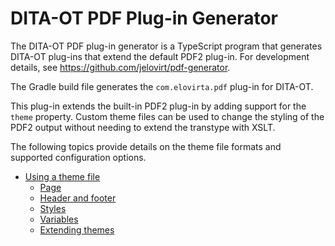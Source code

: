 # DITA-OT PDF Plug-in Generator

The DITA-OT PDF plug-in generator is a TypeScript program that generates DITA-OT plug-ins that extend the default PDF2 plug-in. For development details, see <https://github.com/jelovirt/pdf-generator>.

The Gradle build file generates the `com.elovirta.pdf` plug-in for DITA-OT.

This plug-in extends the built-in PDF2 plug-in by adding support for the `theme` property. Custom theme files can be used to change the styling of the PDF2 output without needing to extend the transtype with XSLT.

The following topics provide details on the theme file formats and supported configuration options.

- [Using a theme file](Using-a-theme-file)
  - [Page](Page)
  - [Header and footer](Header-and-footer)
  - [Styles](Styles)
  - [Variables](Variables)
  - [Extending themes](Extending-themes)
